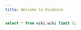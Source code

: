 ```yaml
---
title: Welcome to Evidence
---
```


```sql orders_by_month
select * from wiki.wiki limit 5;
```

<DataTable data={orders_by_month} rows=5/>
